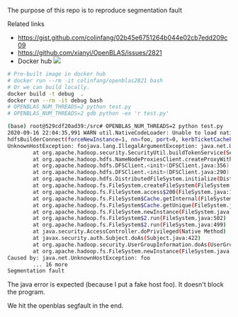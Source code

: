 The purpose of this repo is to reproduce segmentation fault

Related links

- https://gist.github.com/colinfang/02b45e6751264b044e02cb7edd209c09
- https://github.com/xianyi/OpenBLAS/issues/2821
- Docker hub [![](https://images.microbadger.com/badges/image/colinfang/openblas2821.svg)](https://hub.docker.com/repository/docker/colinfang/openblas2821)

```bash
# Pre-built image in docker hub
# docker run --rm -it colinfang/openblas2821 bash
# Or we can build locally.
docker build -t debug  .
docker run --rm -it debug bash
# OPENBLAS_NUM_THREADS=2 python test.py
# OPENBLAS_NUM_THREADS=2 gdb python -ex 'r test.py'
```

```bash
(base) root@529cdf20ad39:/src# OPENBLAS_NUM_THREADS=2 python test.py
2020-09-16 22:04:35,991 WARN util.NativeCodeLoader: Unable to load native-hadoop library for your platform... using builtin-java classes where applicable
hdfsBuilderConnect(forceNewInstance=1, nn=foo, port=0, kerbTicketCachePath=(NULL), userName=(NULL)) error:
UnknownHostException: foojava.lang.IllegalArgumentException: java.net.UnknownHostException: foo
        at org.apache.hadoop.security.SecurityUtil.buildTokenService(SecurityUtil.java:447)
        at org.apache.hadoop.hdfs.NameNodeProxiesClient.createProxyWithClientProtocol(NameNodeProxiesClient.java:139)
        at org.apache.hadoop.hdfs.DFSClient.<init>(DFSClient.java:356)
        at org.apache.hadoop.hdfs.DFSClient.<init>(DFSClient.java:290)
        at org.apache.hadoop.hdfs.DistributedFileSystem.initialize(DistributedFileSystem.java:171)
        at org.apache.hadoop.fs.FileSystem.createFileSystem(FileSystem.java:3303)
        at org.apache.hadoop.fs.FileSystem.access$200(FileSystem.java:124)
        at org.apache.hadoop.fs.FileSystem$Cache.getInternal(FileSystem.java:3352)
        at org.apache.hadoop.fs.FileSystem$Cache.getUnique(FileSystem.java:3326)
        at org.apache.hadoop.fs.FileSystem.newInstance(FileSystem.java:532)
        at org.apache.hadoop.fs.FileSystem$2.run(FileSystem.java:502)
        at org.apache.hadoop.fs.FileSystem$2.run(FileSystem.java:499)
        at java.security.AccessController.doPrivileged(Native Method)
        at javax.security.auth.Subject.doAs(Subject.java:422)
        at org.apache.hadoop.security.UserGroupInformation.doAs(UserGroupInformation.java:1730)
        at org.apache.hadoop.fs.FileSystem.newInstance(FileSystem.java:499)
Caused by: java.net.UnknownHostException: foo
        ... 16 more
Segmentation fault
```

The java error is expected (because I put a fake host foo). It doesn't block the program.

We hit the openblas segfault in the end.
